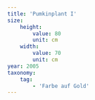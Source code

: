 ```yaml
---
title: 'Pumkinplant I'
size:
    height:
        value: 80
        unit: cm
    width:
        value: 70
        unit: cm
year: 2005
taxonomy:
    tag:
        - 'Farbe auf Gold'
---
```


